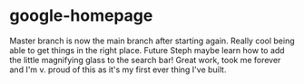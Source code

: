 # google-homepage
Master branch is now the main branch after starting again. Really cool being able to get things in the right place. Future Steph maybe learn how to add the little magnifying glass to the search bar! Great work, took me forever and I'm v. proud of this as it's my first ever thing I've built. 
